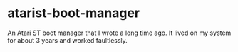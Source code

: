 atarist-boot-manager
====================

An Atari ST boot manager that I wrote a long time ago. It lived on my system for about 3 years and worked faultlessly.